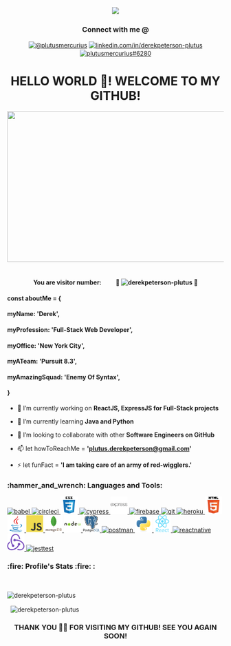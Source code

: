<div align="center">
  <img src="https://media.giphy.com/media/M9gbBd9nbDrOTu1Mqx/giphy.gif" width="100"/>
  <h3 align="center">Connect with me @</h3>
  <p align="center">
  <a href="https://twitter.com/@plutusmercurius" target="_blank" rel="noreferrer"><img align="center" src="https://raw.githubusercontent.com/rahuldkjain/github-profile-readme-generator/master/src/images/icons/Social/twitter.svg" alt="@plutusmercurius" height="30" width="40" /></a>
  <a href="https://linkedin.com/in/linkedin.com/in/derekpeterson-plutus" target="_blank" rel="noreferrer"><img align="center" src="https://raw.githubusercontent.com/rahuldkjain/github-profile-readme-generator/master/src/images/icons/Social/linked-in-alt.svg" alt="linkedin.com/in/derekpeterson-plutus" height="30" width="40" /></a>
  <a href="https://discord.gg/plutusmercurius#6280" target="_blank" rel="noreferrer"><img align="center" src="https://raw.githubusercontent.com/rahuldkjain/github-profile-readme-generator/master/src/images/icons/Social/discord.svg" alt="plutusmercurius#6280" height="30" width="45" /></a>
  </p>
  <h1 align="center">HELLO WORLD 👋! WELCOME TO MY GITHUB!</h1>
</div>

<div id="header" align="center">
  <img src="https://media.giphy.com/media/dWesBcTLavkZuG35MI/giphy.gif" width="800" height="350"/>
</div>

<br/>

<h4 align="center">You are visitor number: &nbsp;&nbsp;&nbsp;&nbsp;&nbsp;&nbsp;&nbsp;&nbsp; 🚀 <img src="https://komarev.com/ghpvc/?username=derekpeterson-plutus&label=Profile%20views&color=0e75b6&style=flat" alt="derekpeterson-plutus" height="25"/> 🚀 </h4>


<h4>const aboutMe = {</h4>
<h4 align="left">myName: 'Derek',</h4>
<h4 align="left">myProfession: 'Full-Stack Web Developer',</h4>
<h4 align="left">myOffice: 'New York City',</h4>
<h4 align="left">myATeam: 'Pursuit 8.3',</h4>
<h4 align="left">myAmazingSquad: 'Enemy Of Syntax',</h4>
<h4 align="left">}</h4>


<p align="left"> <a href="https://github.com/ryo-ma/github-profile-trophy"></a> </p>


- 🔭 I’m currently working on **ReactJS, ExpressJS for Full-Stack projects**

- 🌱 I’m currently learning **Java and Python**

- 👯 I’m looking to collaborate with other **Software Engineers on GitHub**

- 📫 let howToReachMe = **'plutus.derekpeterson@gmail.com'**

- ⚡ let funFact = **'I am taking care of an army of red-wigglers.'**



<h3 align="left">:hammer_and_wrench: Languages and Tools:</h3>
<p align="left"> <a href="https://babeljs.io/" target="_blank" rel="noreferrer"> <img src="https://www.vectorlogo.zone/logos/babeljs/babeljs-icon.svg" alt="babel" width="40" height="40"/> </a> <a href="https://circleci.com" target="_blank" rel="noreferrer"> <img src="https://www.vectorlogo.zone/logos/circleci/circleci-icon.svg" alt="circleci" width="40" height="40"/> </a> <a href="https://www.w3schools.com/css/" target="_blank" rel="noreferrer"> <img src="https://raw.githubusercontent.com/devicons/devicon/master/icons/css3/css3-original-wordmark.svg" alt="css3" width="40" height="40"/> </a> <a href="https://www.cypress.io" target="_blank" rel="noreferrer"> <img src="https://raw.githubusercontent.com/simple-icons/simple-icons/6e46ec1fc23b60c8fd0d2f2ff46db82e16dbd75f/icons/cypress.svg" alt="cypress" width="40" height="40"/> </a> <a href="https://expressjs.com" target="_blank" rel="noreferrer"> <img src="https://raw.githubusercontent.com/devicons/devicon/master/icons/express/express-original-wordmark.svg" alt="express" width="40" height="40"/> </a> <a href="https://firebase.google.com/" target="_blank" rel="noreferrer"> <img src="https://www.vectorlogo.zone/logos/firebase/firebase-icon.svg" alt="firebase" width="40" height="40"/> </a> <a href="https://git-scm.com/" target="_blank" rel="noreferrer"> <img src="https://www.vectorlogo.zone/logos/git-scm/git-scm-icon.svg" alt="git" width="40" height="40"/> </a> <a href="https://heroku.com" target="_blank" rel="noreferrer"> <img src="https://www.vectorlogo.zone/logos/heroku/heroku-icon.svg" alt="heroku" width="40" height="40"/> </a> <a href="https://www.w3.org/html/" target="_blank" rel="noreferrer"> <img src="https://raw.githubusercontent.com/devicons/devicon/master/icons/html5/html5-original-wordmark.svg" alt="html5" width="40" height="40"/> </a> <a href="https://www.java.com" target="_blank" rel="noreferrer"> <img src="https://raw.githubusercontent.com/devicons/devicon/master/icons/java/java-original.svg" alt="java" width="40" height="40"/> </a> <a href="https://developer.mozilla.org/en-US/docs/Web/JavaScript" target="_blank" rel="noreferrer"> <img src="https://raw.githubusercontent.com/devicons/devicon/master/icons/javascript/javascript-original.svg" alt="javascript" width="40" height="40"/> </a> <a href="https://www.mongodb.com/" target="_blank" rel="noreferrer"> <img src="https://raw.githubusercontent.com/devicons/devicon/master/icons/mongodb/mongodb-original-wordmark.svg" alt="mongodb" width="40" height="40"/> </a> <a href="https://nodejs.org" target="_blank" rel="noreferrer"> <img src="https://raw.githubusercontent.com/devicons/devicon/master/icons/nodejs/nodejs-original-wordmark.svg" alt="nodejs" width="40" height="40"/> </a> <a href="https://www.postgresql.org" target="_blank" rel="noreferrer"> <img src="https://raw.githubusercontent.com/devicons/devicon/master/icons/postgresql/postgresql-original-wordmark.svg" alt="postgresql" width="40" height="40"/> </a> <a href="https://postman.com" target="_blank" rel="noreferrer"> <img src="https://www.vectorlogo.zone/logos/getpostman/getpostman-icon.svg" alt="postman" width="40" height="40"/> </a> <a href="https://www.python.org" target="_blank" rel="noreferrer"> <img src="https://raw.githubusercontent.com/devicons/devicon/master/icons/python/python-original.svg" alt="python" width="40" height="40"/> </a> <a href="https://reactjs.org/" target="_blank" rel="noreferrer"> <img src="https://raw.githubusercontent.com/devicons/devicon/master/icons/react/react-original-wordmark.svg" alt="react" width="40" height="40"/> </a> <a href="https://reactnative.dev/" target="_blank" rel="noreferrer"> <img src="https://reactnative.dev/img/header_logo.svg" alt="reactnative" width="40" height="40"/> </a> <a href="https://redux.js.org" target="_blank" rel="noreferrer"> <img src="https://raw.githubusercontent.com/devicons/devicon/master/icons/redux/redux-original.svg" alt="redux" width="40" height="40"/> </a> <a href='https://jestjs.io/' target="_blank" rel="noreferrer"><img src='https://www.vectorlogo.zone/logos/jestjsio/jestjsio-icon.svg' alt='jesttest' width='40' height='40'/></a>
</p>

<h3 align="left">:fire: Profile's Stats :fire: :</h3>
  <br/>
<p><img align="center" src="https://github-readme-stats.vercel.app/api/top-langs?username=derekpeterson-plutus&theme=radical&hide_border=true&show_icons=true&locale=en&layout=compact" alt="derekpeterson-plutus" /></p>

<p>&nbsp;  <img  align="center" src="https://github-readme-stats.vercel.app/api?username=derekpeterson-plutus&theme=radical&hide_border=true&show_icons=true&locale=en" alt="derekpeterson-plutus" /></p>
   
  
<div align="center">
  <h3 align="center">THANK YOU 🙏🏻 FOR VISITING MY GITHUB! SEE YOU AGAIN SOON!</h3>
</div>
